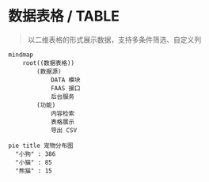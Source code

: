 # 数据表格 / TABLE
> 以二维表格的形式展示数据，支持多条件筛选、自定义列

```mermaid
mindmap
    root((数据表格))
        (数据源)
            DATA 模块
            FAAS 接口
            后台服务
        (功能)
            内容检索
            表格展示
            导出 CSV
```

```mermaid
pie title 宠物分布图
  "小狗" : 386
  "小猫" : 85
  "熊猫" : 15
```
